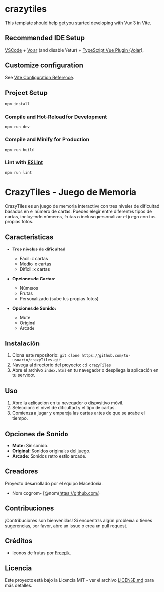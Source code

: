 # crazytiles

This template should help get you started developing with Vue 3 in Vite.

## Recommended IDE Setup

[VSCode](https://code.visualstudio.com/) + [Volar](https://marketplace.visualstudio.com/items?itemName=Vue.volar) (and disable Vetur) + [TypeScript Vue Plugin (Volar)](https://marketplace.visualstudio.com/items?itemName=Vue.vscode-typescript-vue-plugin).

## Customize configuration

See [Vite Configuration Reference](https://vitejs.dev/config/).

## Project Setup

```sh
npm install
```

### Compile and Hot-Reload for Development

```sh
npm run dev
```

### Compile and Minify for Production

```sh
npm run build
```

### Lint with [ESLint](https://eslint.org/)

```sh
npm run lint
```


# CrazyTiles - Juego de Memoria

CrazyTiles es un juego de memoria interactivo con tres niveles de dificultad basados en el número de cartas. Puedes elegir entre diferentes tipos de cartas, incluyendo números, frutas o incluso personalizar el juego con tus propias fotos.

## Características

- **Tres niveles de dificultad:**
  - Fácil: x cartas
  - Medio: x cartas
  - Difícil: x cartas

- **Opciones de Cartas:**
  - Números
  - Frutas
  - Personalizado (sube tus propias fotos)

- **Opciones de Sonido:**
  - Mute
  - Original
  - Arcade

## Instalación

1. Clona este repositorio: `git clone https://github.com/tu-usuario/crazyTiles.git`
2. Navega al directorio del proyecto: `cd crazyTiles`
3. Abre el archivo `index.html` en tu navegador o despliega la aplicación en tu servidor.

## Uso

1. Abre la aplicación en tu navegador o dispositivo móvil.
2. Selecciona el nivel de dificultad y el tipo de cartas.
3. Comienza a jugar y empareja las cartas antes de que se acabe el tiempo.

## Opciones de Sonido

- **Mute:** Sin sonido.
- **Original:** Sonidos originales del juego.
- **Arcade:** Sonidos retro estilo arcade.

## Creadores

Proyecto desarrollado por el equipo Macedonia.

- Nom cognom- [@nom(https://github.com/)


## Contribuciones

¡Contribuciones son bienvenidas! Si encuentras algún problema o tienes sugerencias, por favor, abre un issue o crea un pull request.

## Créditos

- Iconos de frutas por [Freepik](https://www.freepik.com/free-vector/flat-design-fruit-collection_13643341.htm#fromView=search&term=set+fruits&page=1&position=12&track=ais&regularType=vector).


## Licencia

Este proyecto está bajo la Licencia MIT - ver el archivo [LICENSE.md](LICENSE.md) para más detalles.
